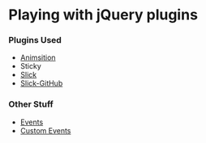 <h1>Playing with jQuery plugins</h1>
<h3>Plugins Used</h3>
<ul>
	<li><a href="http://git.blivesta.com/animsition/">Animsition</a></li>
	<li><a href="http://stickyjs.com/"></a>Sticky</li>
	<li><a href="http://kenwheeler.github.io/slick/#settings">Slick</a></li>
	<li><a href="https://github.com/kenwheeler/slick/">Slick-GitHub</a></li>
</ul>
<h3>Other Stuff</h3>
<ul>
	<li><a href="http://learn.jquery.com/events/">Events</a></li>
	<li><a href="https://learn.jquery.com/events/introduction-to-custom-events/">Custom Events</a></li>
</ul>

